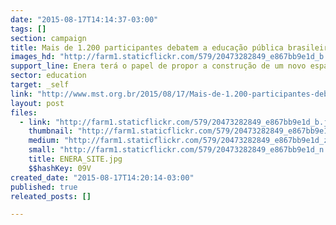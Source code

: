 ```yaml
---
date: "2015-08-17T14:14:37-03:00"
tags: []
section: campaign
title: Mais de 1.200 participantes debatem a educação pública brasileira
images_hd: "http://farm1.staticflickr.com/579/20473282849_e867bb9e1d_b.jpg"
support_line: Enera terá o papel de propor a construção de um novo espaço de articulação entre os trabalhadores da educação e a sociedade.
sector: education
target: _self
link: "http://www.mst.org.br/2015/08/17/Mais-de-1.200-participantes-debatem-a-educacao-publica-brasileira.html"
layout: post
files:
  - link: "http://farm1.staticflickr.com/579/20473282849_e867bb9e1d_b.jpg"
    thumbnail: "http://farm1.staticflickr.com/579/20473282849_e867bb9e1d_t.jpg"
    medium: "http://farm1.staticflickr.com/579/20473282849_e867bb9e1d_z.jpg"
    small: "http://farm1.staticflickr.com/579/20473282849_e867bb9e1d_n.jpg"
    title: ENERA_SITE.jpg
    $$hashKey: 09V
created_date: "2015-08-17T14:20:14-03:00"
published: true
releated_posts: []

---
```

